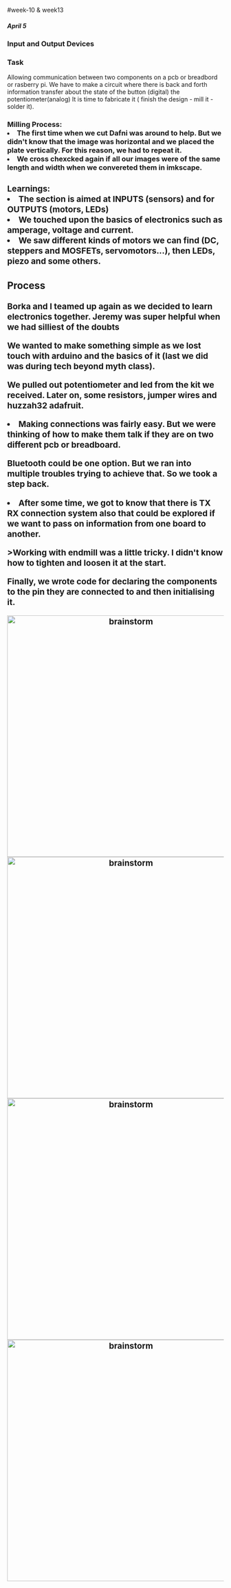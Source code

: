 #week-10 & week13
<h5> April 5 </h5>
<h3> Input and Output Devices </h3>
<h3> Task </h3>
Allowing communication between two components on a pcb or breadbord or rasberry pi. We have to make a circuit where there is back and forth information transfer about the state of the button (digital) the potentiometer(analog) It is time to fabricate it ( finish the design - mill it - solder it).

<h3>Milling Process:
<li>The first time when we cut Dafni was around to help. But we didn't know that the image was horizontal and we placed the plate vertically. For this reason, we had to repeat it.
<li>We cross chexcked again if all our images were of the same length and width when we convereted them in imkscape.
<h3>Learnings:
<li>The section is aimed at INPUTS (sensors) and for OUTPUTS (motors, LEDs)
<li>We touched upon the basics of electronics such as amperage, voltage and current.
<li>We saw different kinds of motors we can find (DC, steppers and MOSFETs, servomotors...), then LEDs, piezo and some others.
<h3>Process</h3>
<p>Borka and I teamed up again as we decided to learn electronics together. Jeremy was super helpful when we had silliest of the doubts</p>
<p>We wanted to make something simple as we lost touch with arduino and the basics of it (last we did was during tech beyond myth class).</p>
<p>We pulled out potentiometer and led from the kit we received. Later on, some resistors, jumper wires and huzzah32 adafruit.
<li>Making connections was fairly easy. But we were thinking of how to make them talk if they are on two different pcb or breadboard.</p>
<p>Bluetooth could be one option. But we ran into multiple troubles trying to achieve that. So we took a step back.
<li>After some time, we got to know that there is TX RX connection system also that could be explored if we want to pass on information from one board to another.</p>
<p>>Working with endmill was a little tricky. I didn't know how to tighten and loosen it at the start.</p>
<p>Finally, we wrote code for declaring the components to the pin they are connected to and then initialising it.</p>
<p align="center">
<img title="miro" alt="brainstorm" src="/images/10.jpg" width="560"/>
<img title="miro" alt="brainstorm" src="/images/22.png" width="560"/>
<img title="miro" alt="brainstorm" src="/images/21.png" width="560"/>
<img title="miro" alt="brainstorm" src="/images/23.png" width="560"/>
